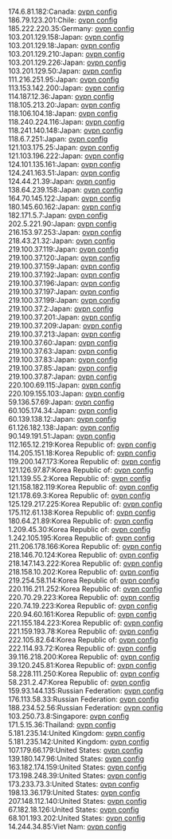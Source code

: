 174.6.81.182:Canada: [ovpn config](vpn/174_6_81_182.ovpn)  
186.79.123.201:Chile: [ovpn config](vpn/186_79_123_201.ovpn)  
185.222.220.35:Germany: [ovpn config](vpn/185_222_220_35.ovpn)  
103.201.129.158:Japan: [ovpn config](vpn/103_201_129_158.ovpn)  
103.201.129.18:Japan: [ovpn config](vpn/103_201_129_18.ovpn)  
103.201.129.210:Japan: [ovpn config](vpn/103_201_129_210.ovpn)  
103.201.129.226:Japan: [ovpn config](vpn/103_201_129_226.ovpn)  
103.201.129.50:Japan: [ovpn config](vpn/103_201_129_50.ovpn)  
111.216.251.95:Japan: [ovpn config](vpn/111_216_251_95.ovpn)  
113.153.142.200:Japan: [ovpn config](vpn/113_153_142_200.ovpn)  
114.187.12.36:Japan: [ovpn config](vpn/114_187_12_36.ovpn)  
118.105.213.20:Japan: [ovpn config](vpn/118_105_213_20.ovpn)  
118.106.104.18:Japan: [ovpn config](vpn/118_106_104_18.ovpn)  
118.240.224.116:Japan: [ovpn config](vpn/118_240_224_116.ovpn)  
118.241.140.148:Japan: [ovpn config](vpn/118_241_140_148.ovpn)  
118.6.7.251:Japan: [ovpn config](vpn/118_6_7_251.ovpn)  
121.103.175.25:Japan: [ovpn config](vpn/121_103_175_25.ovpn)  
121.103.196.222:Japan: [ovpn config](vpn/121_103_196_222.ovpn)  
124.101.135.161:Japan: [ovpn config](vpn/124_101_135_161.ovpn)  
124.241.163.51:Japan: [ovpn config](vpn/124_241_163_51.ovpn)  
124.44.21.39:Japan: [ovpn config](vpn/124_44_21_39.ovpn)  
138.64.239.158:Japan: [ovpn config](vpn/138_64_239_158.ovpn)  
164.70.145.122:Japan: [ovpn config](vpn/164_70_145_122.ovpn)  
180.145.60.162:Japan: [ovpn config](vpn/180_145_60_162.ovpn)  
182.171.5.7:Japan: [ovpn config](vpn/182_171_5_7.ovpn)  
202.5.221.90:Japan: [ovpn config](vpn/202_5_221_90.ovpn)  
216.153.97.253:Japan: [ovpn config](vpn/216_153_97_253.ovpn)  
218.43.21.32:Japan: [ovpn config](vpn/218_43_21_32.ovpn)  
219.100.37.119:Japan: [ovpn config](vpn/219_100_37_119.ovpn)  
219.100.37.120:Japan: [ovpn config](vpn/219_100_37_120.ovpn)  
219.100.37.159:Japan: [ovpn config](vpn/219_100_37_159.ovpn)  
219.100.37.192:Japan: [ovpn config](vpn/219_100_37_192.ovpn)  
219.100.37.196:Japan: [ovpn config](vpn/219_100_37_196.ovpn)  
219.100.37.197:Japan: [ovpn config](vpn/219_100_37_197.ovpn)  
219.100.37.199:Japan: [ovpn config](vpn/219_100_37_199.ovpn)  
219.100.37.2:Japan: [ovpn config](vpn/219_100_37_2.ovpn)  
219.100.37.201:Japan: [ovpn config](vpn/219_100_37_201.ovpn)  
219.100.37.209:Japan: [ovpn config](vpn/219_100_37_209.ovpn)  
219.100.37.213:Japan: [ovpn config](vpn/219_100_37_213.ovpn)  
219.100.37.60:Japan: [ovpn config](vpn/219_100_37_60.ovpn)  
219.100.37.63:Japan: [ovpn config](vpn/219_100_37_63.ovpn)  
219.100.37.83:Japan: [ovpn config](vpn/219_100_37_83.ovpn)  
219.100.37.85:Japan: [ovpn config](vpn/219_100_37_85.ovpn)  
219.100.37.87:Japan: [ovpn config](vpn/219_100_37_87.ovpn)  
220.100.69.115:Japan: [ovpn config](vpn/220_100_69_115.ovpn)  
220.109.155.103:Japan: [ovpn config](vpn/220_109_155_103.ovpn)  
59.136.57.69:Japan: [ovpn config](vpn/59_136_57_69.ovpn)  
60.105.174.34:Japan: [ovpn config](vpn/60_105_174_34.ovpn)  
60.139.138.12:Japan: [ovpn config](vpn/60_139_138_12.ovpn)  
61.126.182.138:Japan: [ovpn config](vpn/61_126_182_138.ovpn)  
90.149.191.51:Japan: [ovpn config](vpn/90_149_191_51.ovpn)  
112.165.12.219:Korea Republic of: [ovpn config](vpn/112_165_12_219.ovpn)  
114.205.151.18:Korea Republic of: [ovpn config](vpn/114_205_151_18.ovpn)  
119.200.147.173:Korea Republic of: [ovpn config](vpn/119_200_147_173.ovpn)  
121.126.97.87:Korea Republic of: [ovpn config](vpn/121_126_97_87.ovpn)  
121.139.55.2:Korea Republic of: [ovpn config](vpn/121_139_55_2.ovpn)  
121.158.182.119:Korea Republic of: [ovpn config](vpn/121_158_182_119.ovpn)  
121.178.69.3:Korea Republic of: [ovpn config](vpn/121_178_69_3.ovpn)  
125.129.217.225:Korea Republic of: [ovpn config](vpn/125_129_217_225.ovpn)  
175.112.61.138:Korea Republic of: [ovpn config](vpn/175_112_61_138.ovpn)  
180.64.21.89:Korea Republic of: [ovpn config](vpn/180_64_21_89.ovpn)  
1.209.45.30:Korea Republic of: [ovpn config](vpn/1_209_45_30.ovpn)  
1.242.105.195:Korea Republic of: [ovpn config](vpn/1_242_105_195.ovpn)  
211.206.178.166:Korea Republic of: [ovpn config](vpn/211_206_178_166.ovpn)  
218.146.70.124:Korea Republic of: [ovpn config](vpn/218_146_70_124.ovpn)  
218.147.143.222:Korea Republic of: [ovpn config](vpn/218_147_143_222.ovpn)  
218.158.10.202:Korea Republic of: [ovpn config](vpn/218_158_10_202.ovpn)  
219.254.58.114:Korea Republic of: [ovpn config](vpn/219_254_58_114.ovpn)  
220.116.211.252:Korea Republic of: [ovpn config](vpn/220_116_211_252.ovpn)  
220.70.29.223:Korea Republic of: [ovpn config](vpn/220_70_29_223.ovpn)  
220.74.19.223:Korea Republic of: [ovpn config](vpn/220_74_19_223.ovpn)  
220.94.60.161:Korea Republic of: [ovpn config](vpn/220_94_60_161.ovpn)  
221.155.184.223:Korea Republic of: [ovpn config](vpn/221_155_184_223.ovpn)  
221.159.193.78:Korea Republic of: [ovpn config](vpn/221_159_193_78.ovpn)  
222.105.82.64:Korea Republic of: [ovpn config](vpn/222_105_82_64.ovpn)  
222.114.93.72:Korea Republic of: [ovpn config](vpn/222_114_93_72.ovpn)  
39.116.218.200:Korea Republic of: [ovpn config](vpn/39_116_218_200.ovpn)  
39.120.245.81:Korea Republic of: [ovpn config](vpn/39_120_245_81.ovpn)  
58.228.111.250:Korea Republic of: [ovpn config](vpn/58_228_111_250.ovpn)  
58.231.2.47:Korea Republic of: [ovpn config](vpn/58_231_2_47.ovpn)  
159.93.144.135:Russian Federation: [ovpn config](vpn/159_93_144_135.ovpn)  
176.113.58.33:Russian Federation: [ovpn config](vpn/176_113_58_33.ovpn)  
188.234.52.56:Russian Federation: [ovpn config](vpn/188_234_52_56.ovpn)  
103.250.73.8:Singapore: [ovpn config](vpn/103_250_73_8.ovpn)  
171.5.15.36:Thailand: [ovpn config](vpn/171_5_15_36.ovpn)  
5.181.235.14:United Kingdom: [ovpn config](vpn/5_181_235_14.ovpn)  
5.181.235.142:United Kingdom: [ovpn config](vpn/5_181_235_142.ovpn)  
107.179.66.179:United States: [ovpn config](vpn/107_179_66_179.ovpn)  
139.180.147.96:United States: [ovpn config](vpn/139_180_147_96.ovpn)  
163.182.174.159:United States: [ovpn config](vpn/163_182_174_159.ovpn)  
173.198.248.39:United States: [ovpn config](vpn/173_198_248_39.ovpn)  
173.233.73.3:United States: [ovpn config](vpn/173_233_73_3.ovpn)  
198.13.36.179:United States: [ovpn config](vpn/198_13_36_179.ovpn)  
207.148.112.140:United States: [ovpn config](vpn/207_148_112_140.ovpn)  
67.182.18.126:United States: [ovpn config](vpn/67_182_18_126.ovpn)  
68.101.193.202:United States: [ovpn config](vpn/68_101_193_202.ovpn)  
14.244.34.85:Viet Nam: [ovpn config](vpn/14_244_34_85.ovpn)  
